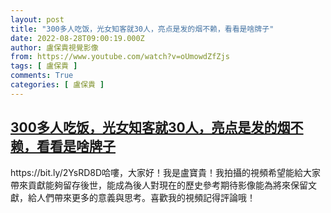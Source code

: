 ```yaml
---
layout: post
title: "300多人吃饭，光女知客就30人，亮点是发的烟不赖，看看是啥牌子"
date: 2022-08-28T09:00:19.000Z
author: 盧保貴視覺影像
from: https://www.youtube.com/watch?v=oUmowdZfZjs
tags: [ 盧保貴 ]
comments: True
categories: [ 盧保貴 ]
---
```

<!--1661677219000-->
[300多人吃饭，光女知客就30人，亮点是发的烟不赖，看看是啥牌子](https://www.youtube.com/watch?v=oUmowdZfZjs)
------

<div>
https://bit.ly/2YsRD8D哈嘍，大家好！我是盧寶貴！我拍攝的視頻希望能給大家帶來貢獻能夠留存後世，能成為後人對現在的歷史參考期待影像能為將來保留文獻，給人們帶來更多的意義與思考。喜歡我的視頻記得評論哦！
</div>
